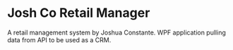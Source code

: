 # Josh Co Retail Manager
A retail management system by Joshua Constante. WPF application pulling data from API to be used as a CRM.
